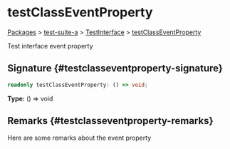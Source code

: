 # testClassEventProperty

[Packages](/) &gt; [test-suite-a](/test-suite-a/) &gt; [TestInterface](/test-suite-a/testinterface-interface/) &gt; [testClassEventProperty](/test-suite-a/testinterface-interface/testclasseventproperty-propertysignature)

Test interface event property

## Signature {#testclasseventproperty-signature}

```typescript
readonly testClassEventProperty: () => void;
```

**Type:** () =&gt; void

## Remarks {#testclasseventproperty-remarks}

Here are some remarks about the event property

